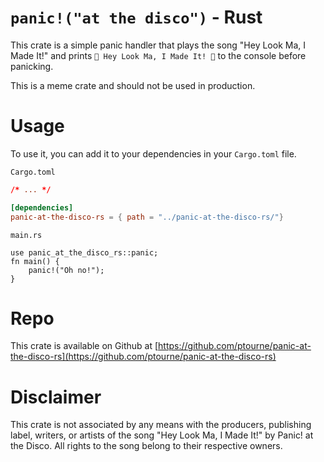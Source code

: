 # `panic!("at the disco")` - Rust

This crate is a simple panic handler that plays the song "Hey Look Ma, I Made It!" and prints `🎩 Hey Look Ma, I Made It! 🕺` to the console before panicking.

This is a meme crate and should not be used in production.

# Usage

To use it, you can add it to your dependencies in your `Cargo.toml` file.

`Cargo.toml`

```toml
/* ... */

[dependencies]
panic-at-the-disco-rs = { path = "../panic-at-the-disco-rs/"}
```

`main.rs`

```
use panic_at_the_disco_rs::panic;
fn main() {
    panic!("Oh no!");
}
```

# Repo

This crate is available on Github at [https://github.com/ptourne/panic-at-the-disco-rs](https://github.com/ptourne/panic-at-the-disco-rs)

# Disclaimer

This crate is not associated by any means with the producers, publishing label,
writers, or artists of the song "Hey Look Ma, I Made It!" by Panic! at the Disco.
All rights to the song belong to their respective owners.
